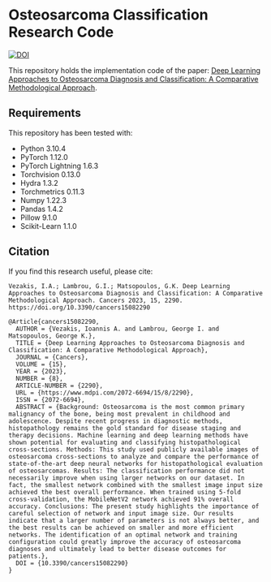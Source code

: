 # Osteosarcoma Classification Research Code

[![DOI](https://zenodo.org/badge/614523282.svg)](https://zenodo.org/badge/latestdoi/614523282)

This repository holds the implementation code of the paper: [Deep Learning Approaches to Osteosarcoma Diagnosis and Classification: A Comparative Methodological Approach](https://doi.org/10.3390/cancers15082290).

## Requirements
This repository has been tested with:
- Python 3.10.4
- PyTorch 1.12.0
- PyTorch Lightning 1.6.3
- Torchvision 0.13.0
- Hydra 1.3.2
- Torchmetrics 0.11.3
- Numpy 1.22.3
- Pandas 1.4.2
- Pillow 9.1.0
- Scikit-Learn 1.1.0

## Citation
If you find this research useful, please cite:

```
Vezakis, I.A.; Lambrou, G.I.; Matsopoulos, G.K. Deep Learning Approaches to Osteosarcoma Diagnosis and Classification: A Comparative Methodological Approach. Cancers 2023, 15, 2290. https://doi.org/10.3390/cancers15082290 
```

```
@Article{cancers15082290,
  AUTHOR = {Vezakis, Ioannis A. and Lambrou, George I. and Matsopoulos, George K.},
  TITLE = {Deep Learning Approaches to Osteosarcoma Diagnosis and Classification: A Comparative Methodological Approach},
  JOURNAL = {Cancers},
  VOLUME = {15},
  YEAR = {2023},
  NUMBER = {8},
  ARTICLE-NUMBER = {2290},
  URL = {https://www.mdpi.com/2072-6694/15/8/2290},
  ISSN = {2072-6694},
  ABSTRACT = {Background: Osteosarcoma is the most common primary malignancy of the bone, being most prevalent in childhood and adolescence. Despite recent progress in diagnostic methods, histopathology remains the gold standard for disease staging and therapy decisions. Machine learning and deep learning methods have shown potential for evaluating and classifying histopathological cross-sections. Methods: This study used publicly available images of osteosarcoma cross-sections to analyze and compare the performance of state-of-the-art deep neural networks for histopathological evaluation of osteosarcomas. Results: The classification performance did not necessarily improve when using larger networks on our dataset. In fact, the smallest network combined with the smallest image input size achieved the best overall performance. When trained using 5-fold cross-validation, the MobileNetV2 network achieved 91% overall accuracy. Conclusions: The present study highlights the importance of careful selection of network and input image size. Our results indicate that a larger number of parameters is not always better, and the best results can be achieved on smaller and more efficient networks. The identification of an optimal network and training configuration could greatly improve the accuracy of osteosarcoma diagnoses and ultimately lead to better disease outcomes for patients.},
  DOI = {10.3390/cancers15082290}
}
```
